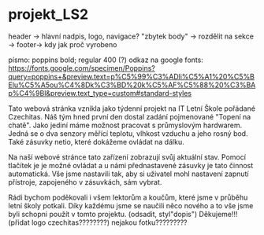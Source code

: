 # projekt_LS2


header -> hlavní nadpis, logo, navigace?
"zbytek body" → rozdělit na sekce → 
footer-> kdy jak proč vyrobeno

písmo: poppins bold; regular 400 (?) odkaz na google fonts: https://fonts.google.com/specimen/Poppins?query=poppins+&preview.text=p%C5%99%C3%ADli%C5%A1%20%C5%BElu%C5%A5ou%C4%8Dk%C3%BD%20k%C5%AF%C5%88%20%C3%BAp%C4%9Bl&preview.text_type=custom#standard-styles





<p> Tato webová stránka vznikla jako týdenní projekt na IT Letní Škole pořádané Czechitas. Náš tým hned první den dostal zadání pojmenované "Topení na chatě". Jako jediní máme možnost pracovat s průmyslovým hardwarem. Jedná se o dva senzory měřící teplotu, vlhkost vzduchu a jeho rosný bod. Také zásuvky netio, které dokážeme ovládat na dálku. </p>
<p>Na naší webové stránce tato zařízení zobrazují svůj aktuální stav. Pomocí tlačítek je je možné ovládat a u námi přednastavené zásuvky je tato činnost automatická. Vše jsme nastavili tak, aby si uživatel mohl nastavení zapnutí přístroje, zapojeného v zásuvkách, sám vybrat.</p>



Rádi bychom poděkovali i všem lektorům a koučům, které jsme v průběhu letní školy potkali. Díky každému jsme se naučili něco nového a to vše jsme byli schopni použít v tomto projektu.  (odsadit, styl"dopis") Děkujeme!!!
(přidat logo czechitas????????) nejakou fotku?????????